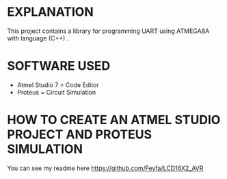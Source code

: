 # EXPLANATION
This project contains a library for programming UART using ATMEGA8A with language (C++) .
# SOFTWARE USED
- Atmel Studio 7 = Code Editor
- Proteus = Circuit Simulation
# HOW TO CREATE AN ATMEL STUDIO PROJECT AND PROTEUS SIMULATION
You can see my readme here https://github.com/Feyfa/LCD16X2_AVR